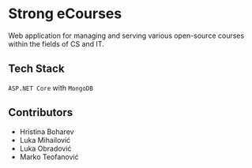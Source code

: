 # Strong eCourses
Web application for managing and serving various open-source courses within the fields of CS and IT.

## Tech Stack
`ASP.NET Core` with `MongoDB`

## Contributors
- Hristina Boharev
- Luka Mihailović
- Luka Obradović
- Marko Teofanović